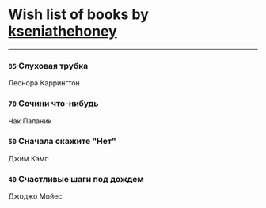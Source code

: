 # Wish list of books by [kseniathehoney](http://vk.com/id440304750)
---

### `85` Слуховая трубка
Леонора Каррингтон

### `70` Сочини что-нибудь
Чак Паланик

### `50` Сначала скажите "Нет"
Джим Кэмп

### `40` Счастливые шаги под дождем
Джоджо Мойес

